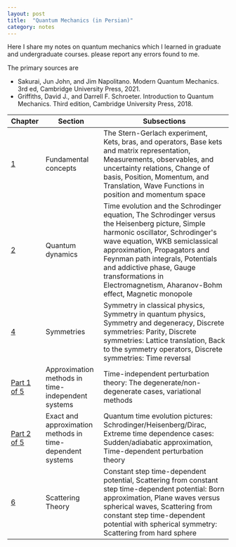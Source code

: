 ```yaml
---
layout: post
title:  "Quantum Mechanics (in Persian)"
category: notes
---
```

Here I share my notes on quantum mechanics which I learned in graduate and undergraduate courses. please report any errors found to me.

The primary sources are
+ Sakurai, Jun John, and Jim Napolitano. Modern Quantum Mechanics. 3rd ed, Cambridge University Press, 2021.
+ Griffiths, David J., and Darrell F. Schroeter. Introduction to Quantum Mechanics. Third edition, Cambridge University Press, 2018.

|Chapter                 |Section                                                        |Subsections   |
|------------------------|---------------------------------------------------------------|--------------|
|[1][1]                  |Fundamental concepts                                           |The Stern-Gerlach experiment, Kets, bras, and operators, Base kets and matrix representation, Measurements, observables, and uncertainty relations, Change of basis, Position, Momentum, and Translation, Wave Functions in position and momentum space|
|[2][2]                  |Quantum dynamics                                               |Time evolution and the Schrodinger equation, The Schrodinger versus the Heisenberg picture, Simple harmonic oscillator, Schrodinger's wave equation, WKB semiclassical approximation, Propagators and Feynman path integrals, Potentials and addictive phase, Gauge transformations in Electromagnetism, Aharanov-Bohm effect, Magnetic monopole|
|[4][4]                  |Symmetries                                                     |Symmetry in classical physics, Symmetry in quantum physics, Symmetry and degeneracy, Discrete symmetries: Parity, Discrete symmetries: Lattice translation, Back to the symmetry operators, Discrete symmetries: Time reversal|
|[Part 1 of 5][5_1]      |Approximation methods in time-independent systems              |Time-independent perturbation theory: The degenerate/non-degenerate cases, variational methods|
|[Part 2 of 5][5_2]      |Exact and approximation methods in time-dependent systems      |Quantum time evolution pictures: Schrodinger/Heisenberg/Dirac, Extreme time dependence cases: Sudden/adiabatic approximation, Time-dependent perturbation theory|
|[6][6]                  |Scattering Theory                                              |Constant step time-dependent potential, Scattering from constant step time-dependent potential: Born approximation, Plane waves versus spherical waves, Scattering from constant step time-dependent potential with spherical symmetry: Scattering from hard sphere|

[1]:       https://github.com/dehpour/dehpour.github.io/raw/main/2022-12-14-quantum/AQM_CHAP1_4001.pdf
[2]:       https://github.com/dehpour/dehpour.github.io/raw/main/2022-12-14-quantum/AQM_CHAP2_4001.pdf
[4]:       https://github.com/dehpour/dehpour.github.io/raw/main/2022-12-14-quantum/AQM_CHAP4_4002.pdf
[5_1]:     https://github.com/dehpour/dehpour.github.io/raw/main/2022-12-14-quantum/AQM_CHAP5_PART1_4002.pdf
[5_2]:     https://github.com/dehpour/dehpour.github.io/raw/main/2022-12-14-quantum/AQM_CHAP5_PART2_4002.pdf
[6]:       https://github.com/dehpour/dehpour.github.io/raw/main/2022-12-14-quantum/AQM_CHAP6_4002.pdf
